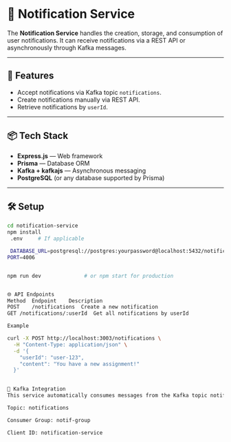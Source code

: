 # 📢 Notification Service

The **Notification Service** handles the creation, storage, and consumption of user notifications. It can receive notifications via a REST API or asynchronously through Kafka messages.

---

## 🚀 Features

- Accept notifications via Kafka topic `notifications`.
- Create notifications manually via REST API.
- Retrieve notifications by `userId`.

---

## 📦 Tech Stack

- **Express.js** — Web framework
- **Prisma** — Database ORM
- **Kafka + kafkajs** — Asynchronous messaging
- **PostgreSQL** (or any database supported by Prisma)

---

## 🛠️ Setup

```bash
cd notification-service
npm install
 .env     # If applicable

 DATABASE_URL=postgresql://postgres:yourpassword@localhost:5432/notification_db
PORT=4006


npm run dev              # or npm start for production


🌐 API Endpoints
Method	Endpoint	Description
POST	/notifications	Create a new notification
GET	/notifications/:userId	Get all notifications by userId

Example

curl -X POST http://localhost:3003/notifications \
  -H "Content-Type: application/json" \
  -d '{
    "userId": "user-123",
    "content": "You have a new assignment!"
  }'

  
🔄 Kafka Integration
This service automatically consumes messages from the Kafka topic notifications and processes the content.

Topic: notifications

Consumer Group: notif-group

Client ID: notification-service